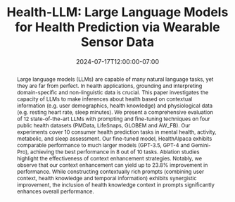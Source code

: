 ---
# Documentation: https://wowchemy.com/docs/managing-content/

title: "Health-LLM: Large Language Models for Health Prediction via Wearable Sensor Data"
event: EMIL Summer'24 Seminars
event_url:
location: Online (Zoom)
address:
  street:
  city:
  region:
  postcode:
  country:
summary:  This paper proposes Health-LLM, a framework in the healthcare domain that aims to bridge the gap between pre-trained knowledge in current LLMs and consumer health problems.
abstract: "Large language models (LLMs) are capable of many natural language tasks, yet they are far from perfect. In health applications, grounding and interpreting domain-specific and non-linguistic data is crucial. This paper investigates the capacity of LLMs to make inferences about health based on contextual information (e.g. user demographics, health knowledge) and physiological data (e.g. resting heart rate, sleep minutes). We present a comprehensive evaluation of 12 state-of-the-art LLMs with prompting and fine-tuning techniques on four public health datasets (PMData, LifeSnaps, GLOBEM and AW_FB). Our experiments cover 10 consumer health prediction tasks in mental health, activity, metabolic, and sleep assessment. Our fine-tuned model, HealthAlpaca exhibits comparable performance to much larger models (GPT-3.5, GPT-4 and Gemini-Pro), achieving the best performance in 8 out of 10 tasks. Ablation studies highlight the effectiveness of context enhancement strategies. Notably, we observe that our context enhancement can yield up to 23.8% improvement in performance. While constructing contextually rich prompts (combining user context, health knowledge and temporal information) exhibits synergistic improvement, the inclusion of health knowledge context in prompts significantly enhances overall performance."

# Talk start and end times.
#   End time can optionally be hidden by prefixing the line with `#`.
date: 2024-07-17T12:00:00-07:00
date_end: 2024-07-17T12:40:00-07:00
all_day: false

# Schedule page publish date (NOT event date).
publishDate: 2024-07-17T16:50:20-07:00

authors: [shovito-barua-soumma]
tags: []

# Is this a featured event? (true/false)
featured: false

# Featured image
# To use, add an image named `featured.jpg/png` to your page's folder. 
# Focal points: Smart, Center, TopLeft, Top, TopRight, Left, Right, BottomLeft, Bottom, BottomRight.
image:
  caption: ""
  focal_point: ""
  preview_only: false

# Custom links (optional).
#   Uncomment and edit lines below to show custom links.
# links:
# - name: Follow
#   url: https://twitter.com
#   icon_pack: fab
#   icon: twitter

# Optional filename of your slides within your event's folder or a URL.
url_slides: slides.pptx

url_code:
url_pdf: "https://arxiv.org/abs/2401.06866"
url_video:

# Markdown Slides (optional).
#   Associate this event with Markdown slides.
#   Simply enter your slide deck's filename without extension.
#   E.g. `slides = "example-slides"` references `content/slides/example-slides.md`.
#   Otherwise, set `slides = ""`.
slides: ""

# Projects (optional).
#   Associate this post with one or more of your projects.
#   Simply enter your project's folder or file name without extension.
#   E.g. `projects = ["internal-project"]` references `content/project/deep-learning/index.md`.
#   Otherwise, set `projects = []`.
projects: []
---